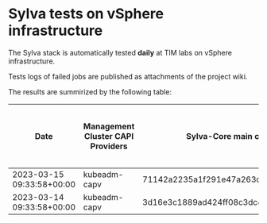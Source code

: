 # Sylva tests on vSphere infrastructure

The Sylva stack is automatically tested **daily** at TIM labs on vSphere infrastructure.

Tests logs of failed jobs are published as attachments of the project wiki.

The results are summirized by the following table:

| Date                      | Management Cluster CAPI Providers | Sylva-Core main commit ID        | Result                                       | Test logs (only for failed tests) |
|---------------------------|-----------------------------------|----------------------------------|----------------------------------------------|-----------------------------------|
|2023-03-15 09:33:58+00:00|kubeadm-capv|71142a2235a1f291e47a263d0e4eacf882aeb871|:white_check_mark:<span style="color:green">success</span>| |
|2023-03-14 09:33:58+00:00|kubeadm-capv|3d16e3c1889ad424ff08c3dc49fabba4309d0a92|:x:<span style="color:red">failed</span>| [test logs](https://sylva2023.atlassian.net/wiki/download/attachments/3014658/2023-03-15-sylva-kubeadm-capv.log?api=v2) |

